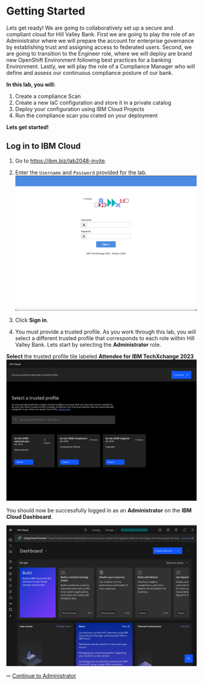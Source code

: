 # Getting Started

Lets get ready! We are going to collaboratively set up a secure and compliant cloud for Hill Valley Bank.  First we are going to play the role of an Administrator where we will prepare the account for enterprise governance by establishing trust and assigning access to federated users. Second, we are going to transition to the Engineer role, where we will deploy are brand new OpenShift Environment following best practices for a banking Environment. Lastly, we will play the role of a Compliance Manager who will define and assess our continuous compliance posture of our bank.


**In this lab, you will:**
1. Create a compliance Scan
1. Create a new IaC configuration and store it in a private catalog
1. Deploy your configuration using IBM Cloud Projects
1. Run the compliance scan you crated on your deployment

**Lets get started!**

## Log in to IBM Cloud

1. Go to https://ibm.biz/lab2048-invite.
1. Enter the `Username` and `Password` provided for the lab.
  ![](images/10-lab-login.png ':size=400')
1. Click **Sign in**.

1. You must provide a trusted profile. As you work through this lab, you will select a different trusted profile that corresponds to each role within Hill Valley Bank. Lets start by selecting the **Administrator** role.

 **Select** the trusted profile tile labeled **Attendee for IBM TechXchange 2023**
  ![](images/10-select-trusted-profile.png ':size=400')

You should now be successfully logged in as an **Administrator** on the **IBM Cloud Dashboard**.

  ![](images/20-dashboard.png ':size=400')

⇨ [Continue to Administrator](20-administrator.md)
